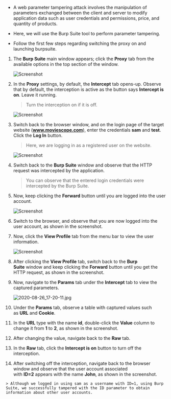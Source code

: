 - A web parameter tampering attack involves the manipulation of parameters exchanged between the client and server to modify application data such as user credentials and permissions, price, and quantity of products.

- Here, we will use the Burp Suite tool to perform parameter tampering.
- Follow the first few steps regarding switching the proxy on and launching burpsuite.

1.  The **Burp Suite** main window appears; click the **Proxy** tab from the available options in the top section of the window.
    
    ![Screenshot](https://labondemand.blob.core.windows.net/content/lab73327/screens/uc5ngu1e.jpg)
    
2.  In the **Proxy** settings, by default, the **Intercept** tab opens-up. Observe that by default, the interception is active as the button says **Intercept is on**. Leave it running.
    
    > Turn the interception on if it is off.
    
    ![Screenshot](https://labondemand.blob.core.windows.net/content/lab73327/screens/uxxdhltv.jpg)
    
3.  Switch back to the browser window, and on the login page of the target website (**www.moviescope.com**), enter the credentials **sam** and **test**. Click the **Log In** button.
    
    > Here, we are logging in as a registered user on the website.
    
    ![Screenshot](https://labondemand.blob.core.windows.net/content/lab73327/screens/phy3bvai.jpg)
    
4.  Switch back to the **Burp Suite** window and observe that the HTTP request was intercepted by the application.
    
    > You can observe that the entered login credentials were intercepted by the Burp Suite.
    
5.  Now, keep clicking the **Forward** button until you are logged into the user account.
    
    ![Screenshot](https://labondemand.blob.core.windows.net/content/lab73327/screens/v5n3zqx3.jpg)
    
6.  Switch to the browser, and observe that you are now logged into the user account, as shown in the screenshot.
    
7.  Now, click the **View Profile** tab from the menu bar to view the user information.
    
    ![Screenshot](https://labondemand.blob.core.windows.net/content/lab73327/screens/pn3o4vyh.jpg)
    
8.  After clicking the **View Profile** tab, switch back to the **Burp Suite** window and keep clicking the **Forward** button until you get the HTTP request, as shown in the screenshot.
    
9.  Now, navigate to the **Params** tab under the **Intercept** tab to view the captured parameters.
    
    ![2020-08-26_17-20-11.jpg](https://labondemand.blob.core.windows.net/content/lab73327/2020-08-26_17-20-11.jpg)
    
10.  Under the **Params** tab, observe a table with captured values such as **URL** and **Cookie**.
    
11.  In the **URL** type with the name **id**, double-click the **Value** column to change it from **1** to **2**, as shown in the screenshot.

12.  After changing the value, navigate back to the **Raw** tab.

13.  In the **Raw** tab, click the **Intercept is on** button to turn off the interception.

14.  After switching off the interception, navigate back to the browser window and observe that the user account associated with **ID=2** appears with the name **John**, as shown in the screenshot.
    
    > Although we logged in using sam as a username with ID=1, using Burp Suite, we successfully tampered with the ID parameter to obtain information about other user accounts.
    

